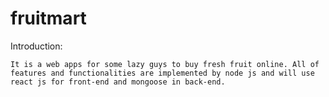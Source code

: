 # fruitmart

Introduction:

    It is a web apps for some lazy guys to buy fresh fruit online. All of features and functionalities are implemented by node js and will use react js for front-end and mongoose in back-end.
